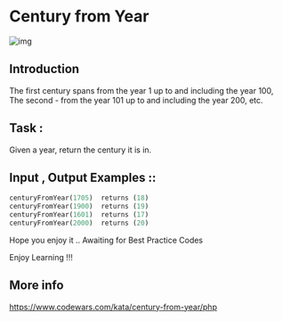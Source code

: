 # Century from Year
![img](https://img.shields.io/badge/status-complete-green.svg)
## Introduction
The first century spans from the year 1 up to and including the year 100, The second - from the year 101 up to and including the year 200, etc.

## Task :
Given a year, return the century it is in.

## Input , Output Examples ::
```php
centuryFromYear(1705)  returns (18)
centuryFromYear(1900)  returns (19)
centuryFromYear(1601)  returns (17)
centuryFromYear(2000)  returns (20)
```
Hope you enjoy it .. Awaiting for Best Practice Codes

Enjoy Learning !!!

## More info
https://www.codewars.com/kata/century-from-year/php
